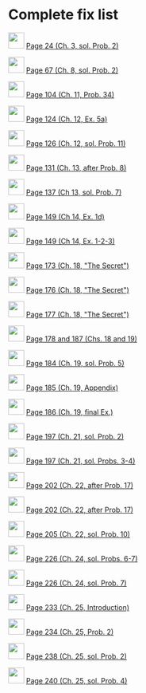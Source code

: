 # Complete fix list

 <img src="../pictures/correction_yellow.svg" style="width: 32px; height: 32px;"/> [Page 24 (Ch. 3, sol. Prob. 2)](errata/page24.md)

 <img src="../pictures/correction_yellow.svg" style="width: 32px; height: 32px;"/> [Page 67 (Ch. 8, sol. Prob. 2)](errata/page67.md)

 <img src="../pictures/correction_yellow.svg" style="width: 32px; height: 32px;"/> [Page 104 (Ch. 11, Prob. 34)](errata/page104.md)

 <img src="../pictures/correction_yellow.svg" style="width: 32px; height: 32px;"/> [Page 124 (Ch. 12, Ex. 5a)](errata/page124.md)

 <img src="../pictures/correction_green.svg" style="width: 32px; height: 32px;"/> [Page 126 (Ch. 12, sol. Prob. 11)](errata/page126.md)

 <img src="../pictures/correction_yellow.svg" style="width: 32px; height: 32px;"/> [Page 131 (Ch. 13, after Prob. 8)](errata/page131.md)

 <img src="../pictures/correction_yellow.svg" style="width: 32px; height: 32px;"/> [Page 137 (Ch 13, sol. Prob. 7)](errata/page137.md)

 <img src="../pictures/correction_red.svg" style="width: 32px; height: 32px;"/> [Page 149 (Ch 14, Ex. 1d)](errata/page149a.md)

 <img src="../pictures/correction_blue.svg" style="width: 32px; height: 32px;"/> [Page 149 (Ch 14, Ex. 1-2-3)](errata/page149b.md)

 <img src="../pictures/correction_yellow.svg" style="width: 32px; height: 32px;"/> [Page 173 (Ch. 18, "The Secret")](errata/page173.md)

 <img src="../pictures/correction_red.svg" style="width: 32px; height: 32px;"/> [Page 176 (Ch. 18, "The Secret")](errata/page176.md)

 <img src="../pictures/correction_yellow.svg" style="width: 32px; height: 32px;"/> [Page 177 (Ch. 18, "The Secret")](errata/page177.md)

 <img src="../pictures/correction_blue.svg" style="width: 32px; height: 32px;"/> [Page 178 and 187 (Chs. 18 and 19)](errata/page178.md)

 <img src="../pictures/correction_yellow.svg" style="width: 32px; height: 32px;"/> [Page 184 (Ch. 19, sol. Prob. 5)](errata/page184.md)

 <img src="../pictures/correction_yellow.svg" style="width: 32px; height: 32px;"/> [Page 185 (Ch. 19, Appendix)](errata/page185.md)

 <img src="../pictures/correction_blue.svg" style="width: 32px; height: 32px;"/> [Page 186 (Ch. 19, final Ex.)](errata/page186.md)

 <img src="../pictures/correction_red.svg" style="width: 32px; height: 32px;"/> [Page 197 (Ch. 21, sol. Prob. 2)](errata/page197a.md)

 <img src="../pictures/correction_green.svg" style="width: 32px; height: 32px;"/> [Page 197 (Ch. 21, sol. Probs. 3-4)](errata/page197b.md)

 <img src="../pictures/correction_blue.svg" style="width: 32px; height: 32px;"/> [Page 202 (Ch. 22, after Prob. 17)](errata/page202a.md)

 <img src="../pictures/correction_black.svg" style="width: 32px; height: 32px;"/> [Page 202 (Ch. 22, after Prob. 17)](errata/page202b.md)

 <img src="../pictures/correction_yellow.svg" style="width: 32px; height: 32px;"/> [Page 205 (Ch. 22, sol. Prob. 10)](errata/page205.md)

 <img src="../pictures/correction_yellow.svg" style="width: 32px; height: 32px;"/> [Page 226 (Ch. 24, sol. Probs. 6-7)](errata/page226a.md)

 <img src="../pictures/correction_green.svg" style="width: 32px; height: 32px;"/> [Page 226 (Ch. 24, sol. Prob. 7)](errata/page226b.md)

 <img src="../pictures/correction_yellow.svg" style="width: 32px; height: 32px;"/> [Page 233 (Ch. 25, Introduction)](errata/page233.md)

 <img src="../pictures/correction_yellow.svg" style="width: 32px; height: 32px;"/> [Page 234 (Ch. 25, Prob. 2)](errata/page234.md)

 <img src="../pictures/correction_green.svg" style="width: 32px; height: 32px;"/> [Page 238 (Ch. 25, sol. Prob. 2)](errata/page238.md)

 <img src="../pictures/correction_yellow.svg" style="width: 32px; height: 32px;"/> [Page 240 (Ch. 25, sol. Prob. 4)](errata/page240.md)
